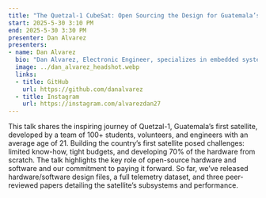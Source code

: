 ```yaml
---
title: "The Quetzal-1 CubeSat: Open Sourcing the Design for Guatemala’s First Satellite"
start: 2025-5-30 3:10 PM
end: 2025-5-30 3:30 PM
presenter: Dan Alvarez
presenters:
- name: Dan Alvarez
  bio: "Dan Alvarez, Electronic Engineer, specializes in embedded systems. He contributed to Guatemala’s first satellite, QUETZAL-1, working on attitude control and ground operations. Now volunteering on QUETZAL-2 at UVG’s Aerospace Lab, he co-authored Hope from the Sky: The Story of the First Guatemalan Satellite."
  image: ../dan_alvarez_headshot.webp
  links:
  - title: GitHub
    url: https://github.com/danalvarez
  - title: Instagram
    url: https://instagram.com/alvarezdan27
---
```


This talk shares the inspiring journey of Quetzal-1, Guatemala’s first satellite, developed by a team of 100+ students, volunteers, and engineers with an average age of 21. Building the country’s first satellite posed challenges: limited know-how, tight budgets, and developing 70% of the hardware from scratch. The talk highlights the key role of open-source hardware and software and our commitment to paying it forward. So far, we’ve released hardware/software design files, a full telemetry dataset, and three peer-reviewed papers detailing the satellite’s subsystems and performance.
